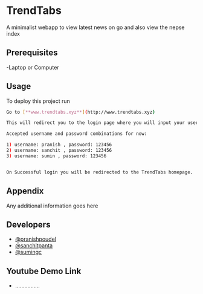 
# TrendTabs

A minimalist webapp to view latest news on go and also view the nepse index

## Prerequisites

-Laptop or Computer


## Usage
To deploy this project run

```bash
Go to [**www.trendtabs.xyz**](http://www.trendtabs.xyz)

This will redirect you to the login page where you will input your username and password.

Accepted username and password combinations for now:

1) username: pranish , password: 123456
2) username: sanchit , password: 123456
3) username: sumin , password: 123456


On Successful login you will be redirected to the TrendTabs homepage.
```


## Appendix

Any additional information goes here


## Developers

- [@pranishpoudel](https://www.linkedin.com/in/pranishpoudel/)
- [@sanchitpanta](https://www.linkedin.com/in/sanchitpanta/)
- [@sumingc](https://www.facebook.com/sumin.gc.90)

## Youtube Demo Link

 - ................

